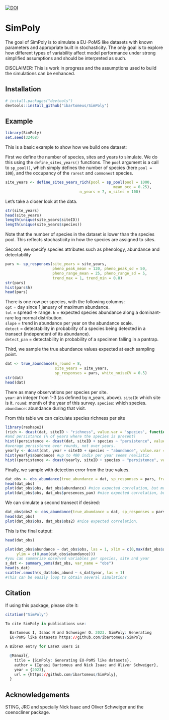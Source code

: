 
<!-- README.md is generated from README.Rmd. Please edit that file -->

[![DOI](https://zenodo.org/badge/DOI/10.5281/zenodo.8223668.svg)](https://doi.org/10.5281/zenodo.8223668)

# SimPoly

The goal of SimPoly is to simulate a EU-PoMS like datasets with known
parameters and appropriate built in stochasticity. The only goal is to explore 
how different types of variability affect model performance under strong simplified assumptions 
and should be interpreted as such. 

DISCLAIMER: This is work in progress and the assumptions used to build the simulations can be enhanced. 

## Installation

``` r
# install.packages("devtools")
devtools::install_github("ibartomeus/SimPoly")
```

## Example

``` r
library(SimPoly)
set.seed(32468)
```

This is a basic example to show how we build one dataset:

First we define the number of species, sites and years to simulate. We
do this using the `define_sites_years()` functions. The `pool` argument
is a call to `sp_pool()`, which simply defines the number of species
(here `pool = 100`), and the occupancy of the `rarest` and `commonest`
species.

``` r
site_years <- define_sites_years_rich(pool = sp_pool(pool = 1000, 
                                                mean_occ = 0.25),
                                 n_years = 7, n_sites = 100)
```

Let’s take a closer look at the data.

``` r
str(site_years)
head(site_years)
length(unique(site_years$siteID))
length(unique(site_years$species))
```

Note that the number of species in the dataset is lower
than the species pool. This reflects stochasticity in how the
species are assigned to sites.

Second, we specify species attributes such as phenology, abundance and
detectability

``` r
pars <- sp_responses(site_years = site_years,
                     pheno_peak_mean = 120, pheno_peak_sd = 50,
                     pheno_range_mean = 25, pheno_range_sd = 5,
                     trend_max = 1, trend_min = 0.8)
str(pars)
hist(pars$h)
head(pars)
```

There is one row per species, with the following columns:  
`opt` = day since 1 january of maximum abundance.  
`tol` = spread -\> range. `h` = expected species abundance along a
dominant-rare log normal distribution.  
`slope` = trend in abundance per year on the abundance scale.  
`detect` = detectability in probability of a species being detected in a
transect (independent of its abundance).  
`detect_pan` = detectability in probability of a specimen falling in a
pantrap.

Third, we sample the true abundance values expected at each sampling
point.

``` r
dat <- true_abundance(n_round = 8,
                      site_years = site_years,
                      sp_responses = pars, white_noiseCV = 0.5)
str(dat)
head(dat)
```

There as many observations per species per site.  
`year`: an integer from 1-3 (as defined by n_years, above). `siteID`:
which site is it. `round`: month of the year of this survey. `species`:
which species.  
`abundance`: abundance during that visit.

From this table we can calculate species richness per site

``` r
library(reshape2)
(rich <- dcast(dat, siteID ~ "richness", value.var = 'species', function(x) length(unique(x))))
#and persistance (% of years where the species is present)
hist((persistence <- dcast(dat, siteID + species ~ "persistence", value.var = 'abundance', function(x) length(which(x == 0))/length(x)))$persistence, las = 1)
#average persistence over rounds, not over years.
yearly <- dcast(dat, year + siteID + species ~ "abundance", value.var = 'abundance', sum)
hist(yearly$abundance) #up to 400 indiv per year seems realistic
hist((persistence <- dcast(yearly, siteID + species ~ "persistence", value.var = 'abundance', function(x) length(which(x == 0))/length(x)))$persistence, las = 1)
```

Finally, we sample with detection error from the true values.

``` r
dat_obs <- obs_abundance(true_abundance = dat, sp_responses = pars, fraction_observed = 0.1)
head(dat_obs)
plot(dat_obs$obs, dat_obs$abundance) #nice expected correlation, but more noisy.
plot(dat_obs$obs, dat_obs$presences_pan) #nice expected correlation, but more noisy.
```

We can simulate a second transect if desired:

``` r
dat_obs$obs2 <- obs_abundance(true_abundance = dat, sp_responses = pars, fraction_observed = 0.1)$obs #note order is preserved
head(dat_obs)
plot(dat_obs$obs, dat_obs$obs2) #nice expected correlation.
```

This is the final output:

``` r
head(dat_obs)
```

``` r
plot(dat_obs$abundance ~ dat_obs$obs, las = 1, xlim = c(0,max(dat_obs$abundance)), 
     ylim = c(0,max(dat_obs$abundance))) 
#you can summarize observed variables per species, site and year
s_dat <- summary_poms(dat_obs, var_name = "obs")
head(s_dat)
scatter.smooth(s_dat$obs_abund ~ s_dat$year, las = 1)
#This can be easily loop to obtain several simulations
```

## Citation

If using this package, please cite it:

``` r
citation("SimPoly")

To cite SimPoly in publications use:

  Bartomeus I, Isaac N and Schweiger O. 2023. SimPoly: Generating
  EU-PoMS like datasets https://github.com/ibartomeus/SimPoly

A BibTeX entry for LaTeX users is

  @Manual{,
    title = {SimPoly: Generating EU-PoMS like datasets},
    author = {Ignasi Bartomeus and Nick Isaac and Oliver Schweiger},
    year = {2023},
    url = {https://github.com/ibartomeus/SimPoly},
  }
```

## Acknowledgements

STING, JRC and specially Nick Isaac and Oliver Schweiger and the
coenocliner package.

